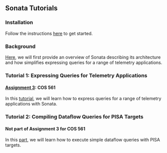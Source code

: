 ## Sonata Tutorials

### Installation
Follow the instructions 
[here](https://github.com/Sonata-Princeton/SONATA-DEV/blob/tutorial/installation.md) 
to get started.

### Background
[Here](https://github.com/Sonata-Princeton/SONATA-DEV/blob/tutorial/sonata/tutorials/background.md), 
we will first provide an overview of Sonata describing its architecture and 
how simplifies expressing queries for a range of telemetry applications. 

### Tutorial 1: Expressing Queries for Telemetry Applications
#### [Assignment 3](https://github.com/Sonata-Princeton/SONATA-DEV/tree/tutorial/sonata/tutorials/Tutorial-1): COS 561
In this [tutorial](https://github.com/Sonata-Princeton/SONATA-DEV/tree/tutorial/sonata/tutorials/Tutorial-1), 
we will learn how to express queries for a range of telemetry applications with 
Sonata. 

### Tutorial 2: Compiling Dataflow Queries for PISA Targets
#### Not part of Assignment 3 for COS 561
In this 
[part](https://github.com/Sonata-Princeton/SONATA-DEV/tree/tutorial/sonata/tutorials/Tutorial-2), 
we will learn how to execute simple dataflow queries with PISA targets.

